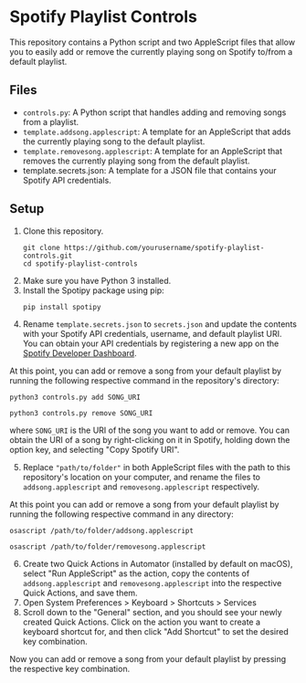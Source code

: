 # Spotify Playlist Controls

This repository contains a Python script and two AppleScript files that allow you to easily add or remove the currently playing song on Spotify to/from a default playlist.

## Files

- `controls.py`: A Python script that handles adding and removing songs from a playlist.
- `template.addsong.applescript`: A template for an AppleScript that adds the currently playing song to the default playlist.
- `template.removesong.applescript`: A template for an AppleScript that removes the currently playing song from the default playlist. 
- template.secrets.json: A template for a JSON file that contains your Spotify API credentials.

## Setup

1. Clone this repository. 
    ``` 
    git clone https://github.com/yourusername/spotify-playlist-controls.git
    cd spotify-playlist-controls 
    ```
2. Make sure you have Python 3 installed.
3. Install the Spotipy package using pip:
    ````
    pip install spotipy
    ````
4. Rename `template.secrets.json` to `secrets.json` and update the contents with your Spotify API credentials, username, and default playlist URI. You can obtain your API credentials by registering a new app on the [Spotify Developer Dashboard](https://developer.spotify.com/dashboard/applications). 

At this point, you can add or remove a song from your default playlist by running the following respective command in the repository's directory:
```
python3 controls.py add SONG_URI
```
```
python3 controls.py remove SONG_URI
```
where `SONG_URI` is the URI of the song you want to add or remove. You can obtain the URI of a song by right-clicking on it in Spotify, holding down the option key, and selecting "Copy Spotify URI".

5. Replace `"path/to/folder"` in both AppleScript files with the path to this repository's location on your computer, and rename the files to `addsong.applescript` and `removesong.applescript` respectively.

At this point you can add or remove a song from your default playlist by running the following respective command in any directory:
```
osascript /path/to/folder/addsong.applescript
```
```
osascript /path/to/folder/removesong.applescript
```

6. Create two Quick Actions in Automator (installed by default on macOS), select "Run AppleScript" as the action, copy the contents of `addsong.applescript` and `removesong.applescript` into the respective Quick Actions, and save them.
7. Open System Preferences > Keyboard > Shortcuts > Services
8. Scroll down to the "General" section, and you should see your newly created Quick Actions. Click on the action you want to create a keyboard shortcut for, and then click "Add Shortcut" to set the desired key combination.

Now you can add or remove a song from your default playlist by pressing the respective key combination.
